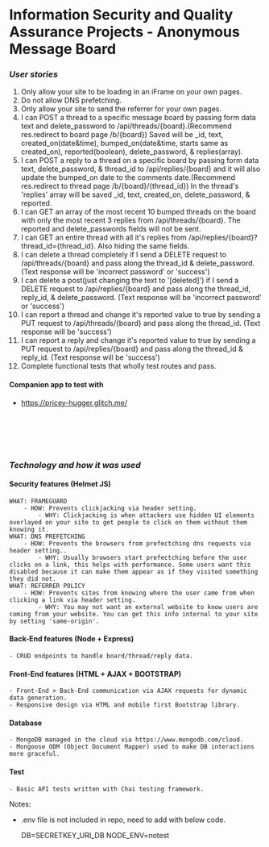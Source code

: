 # Information Security and Quality Assurance Projects - Anonymous Message Board

### _User stories_

1. Only allow your site to be loading in an iFrame on your own pages.
2. Do not allow DNS prefetching.
3. Only allow your site to send the referrer for your own pages.
4. I can POST a thread to a specific message board by passing form data text and delete_password to /api/threads/{board}.(Recommend res.redirect to board page /b/{board}) Saved will be _id, text, created_on(date&time), bumped_on(date&time, starts same as created_on), reported(boolean), delete_password, & replies(array).
5. I can POST a reply to a thread on a specific board by passing form data text, delete_password, & thread_id to /api/replies/{board} and it will also update the bumped_on date to the comments date.(Recommend res.redirect to thread page /b/{board}/{thread_id}) In the thread's 'replies' array will be saved _id, text, created_on, delete_password, & reported.
6. I can GET an array of the most recent 10 bumped threads on the board with only the most recent 3 replies from /api/threads/{board}. The reported and delete_passwords fields will not be sent.
7. I can GET an entire thread with all it's replies from /api/replies/{board}?thread_id={thread_id}. Also hiding the same fields.
8. I can delete a thread completely if I send a DELETE request to /api/threads/{board} and pass along the thread_id & delete_password. (Text response will be 'incorrect password' or 'success')
9. I can delete a post(just changing the text to '[deleted]') if I send a DELETE request to /api/replies/{board} and pass along the thread_id, reply_id, & delete_password. (Text response will be 'incorrect password' or 'success')
10. I can report a thread and change it's reported value to true by sending a PUT request to /api/threads/{board} and pass along the thread_id. (Text response will be 'success')
11. I can report a reply and change it's reported value to true by sending a PUT request to /api/replies/{board} and pass along the thread_id & reply_id. (Text response will be 'success')
12. Complete functional tests that wholly test routes and pass.

#### Companion app to test with
- https://pricey-hugger.glitch.me/

  <br>
  <br>
  <br>
  <br>

### _Technology and how it was used_

#### Security features (Helmet JS)
    WHAT: FRAMEGUARD
        - HOW: Prevents clickjacking via header setting.
            - WHY: Clickjacking is when attackers use hidden UI elements overlayed on your site to get people to click on them without them knowing it.
    WHAT: DNS PREFETCHING
        - HOW: Prevents the browsers from prefectching dns requests via header setting.. 
            - WHY: Usually browsers start prefectching before the user clicks on a link, this helps with performance. Some users want this disabled because it can make them appear as if they visited something they did not.
    WHAT: REFERRER POLICY
        - HOW: Prevents sites from knowing where the user came from when clicking a link via header setting.
            - WHY: You may not want an external website to know users are coming from your website. You can get this info internal to your site by setting 'same-origin'.

#### Back-End features (Node + Express)

    - CRUD endpoints to handle board/thread/reply data.

#### Front-End features (HTML + AJAX + BOOTSTRAP)

    - Front-End > Back-End communication via AJAX requests for dynamic data generation.
    - Responsive design via HTML and mobile first Bootstrap library. 

#### Database

    - MongoDB managed in the cloud via https://www.mongodb.com/cloud.
    - Mongoose ODM (Object Document Mapper) used to make DB interactions more graceful. 

#### Test

    - Basic API tests written with Chai testing framework.


Notes:
- .env file is not included in repo, need to add with below code.

  DB=SECRETKEY_URI_DB
  NODE_ENV=notest
  
